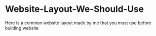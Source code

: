 # Website-Layout-We-Should-Use
Here is a common website layout made by me that you must use before building website
